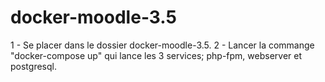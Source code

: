 # docker-moodle-3.5


1 - Se placer dans le dossier docker-moodle-3.5.
2 - Lancer la commange "docker-compose up" qui lance les 3 services; php-fpm, webserver et postgresql.
